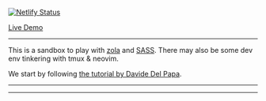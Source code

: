 [![Netlify Status](https://api.netlify.com/api/v1/badges/61b5588c-51be-4495-9bc2-ecbed0507ac8/deploy-status)](https://app.netlify.com/sites/hola-zola/deploys)

[Live Demo](https://hola-zola.netlify.app)
_____________

This is a sandbox to play with [zola] and [SASS]. There may also be some dev env tinkering with tmux & neovim.

We start by following [the tutorial by Davide Del Papa][ddp-tutorial].

_____________

_____________

[zola]: https://www.getzola.org/
[SASS]: https://sass-lang.com/
[zola-sass]: https://www.getzola.org/documentation/content/sass/
[ddp-tutorial]: https://dev.to/davidedelpapa/zola-tutorial-how-to-use-zola-the-rust-based-static-site-generator-for-your-next-small-project-and-deploy-it-on-netlify-375n
[why-sass]: https://alistapart.com/article/why-sass
